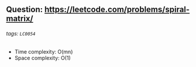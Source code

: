 ## Question: https://leetcode.com/problems/spiral-matrix/
###### tags: `LC0054`

* Time complexity: O(mn)
* Space complexity: O(1)